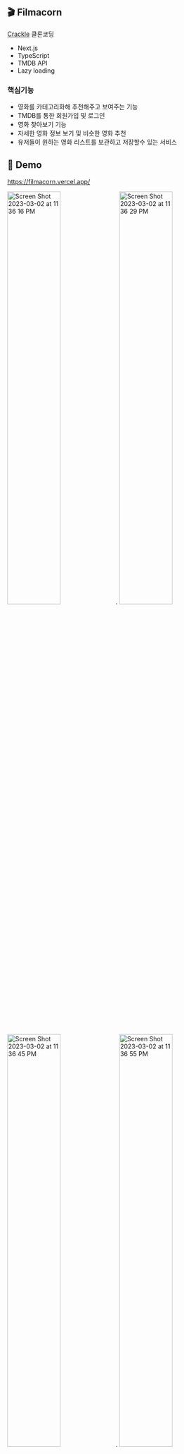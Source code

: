 ## 🎬 Filmacorn
[Crackle](https://www.crackle.com/) 클론코딩

- Next.js 
- TypeScript
- TMDB API
- Lazy loading

### 핵심기능 
- 영화를 카테고리화해 추천해주고 보여주는 기능
- TMDB를 통한 회원가입 및 로그인
- 영화 찾아보기 기능
- 자세한 영화 정보 보기 및 비슷한 영화 추천 
- 유저들이 원하는 영화 리스트를 보관하고 저장할수 있는 서비스 

## :rocket: Demo
https://filmacorn.vercel.app/

<img width="49%" alt="Screen Shot 2023-03-02 at 11 36 16 PM" src="https://user-images.githubusercontent.com/64929428/222672113-f8a59157-89bd-47e6-ab04-07671e3c04b8.png">. <img width="49%" alt="Screen Shot 2023-03-02 at 11 36 29 PM" src="https://user-images.githubusercontent.com/64929428/222672123-723e5373-8954-4e34-a1a6-f02f76e83401.png">
<img width="49%" alt="Screen Shot 2023-03-02 at 11 36 45 PM" src="https://user-images.githubusercontent.com/64929428/222672139-b06b97c6-cb05-4f91-a4eb-05d8401c417a.png">. <img width="49%" alt="Screen Shot 2023-03-02 at 11 36 55 PM" src="https://user-images.githubusercontent.com/64929428/222672144-ed1bba39-e63d-45b5-8950-583cc02ccffc.png">
